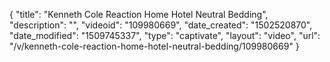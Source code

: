 {
    "title": "Kenneth Cole Reaction Home Hotel Neutral Bedding",
    "description": "",
    "videoid": "109980669",
    "date_created": "1502520870",
    "date_modified": "1509745337",
    "type": "captivate",
    "layout": "video",
    "url": "\/v\/kenneth-cole-reaction-home-hotel-neutral-bedding\/109980669"
}